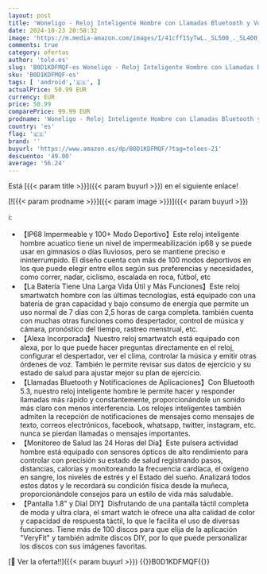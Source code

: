 ```yaml
---
layout: post
title: 'Woneligo - Reloj Inteligente Hombre con Llamadas Bluetooth y Voz de Alexa 1.8" Smartwatch Hombre Mujer con Pulsómetro SpO2 Sueño Modo de Ejercicio 100+  Reloj Deportivo Hombre Impermeable IP68 para Android iOS'
date: 2024-10-23 20:58:32
image: 'https://m.media-amazon.com/images/I/41cff1SyTwL._SL500_._SL400_.jpg'
comments: true
category: ofertas
author: 'tole.es'
slug: 'B0D1KDFMQF-es Woneligo - Reloj Inteligente Hombre con Llamadas Bluetooth...'
sku: 'B0D1KDFMQF-es'
tags: [ 'android','🇪🇸', ]
actualPrice: 50.99 EUR
currency: EUR
price: 50.99
comparePrice: 99.99 EUR
prodname: 'Woneligo - Reloj Inteligente Hombre con Llamadas Bluetooth y Voz de Alexa 1.8" Smartwatch Hombre Mujer con Pulsómetro SpO2 Sueño Modo de Ejercicio 100+  Reloj Deportivo Hombre Impermeable IP68 para Android iOS'
country: 'es'
flag: '🇪🇸'
brand: ''
buyurl: 'https://www.amazon.es/dp/B0D1KDFMQF/?tag=tolees-21'
descuento: '49.00'
average: '56.24'
---
```


Está [{{< param title >}}]({{< param buyurl >}}) en el siguiente enlace!

[![{{< param prodname >}}]({{< param image >}})]({{< param buyurl >}})

ℹ️:

- 【IP68 Impermeable y 100+ Modo Deportivo】Este reloj inteligente hombre acuatico tiene un nivel de impermeabilización ip68 y se puede usar en gimnasios o días lluviosos, pero se mantiene preciso e ininterrumpido. El diseño cuenta con más de 100 modos deportivos en los que puede elegir entre ellos según sus preferencias y necesidades, como correr, nadar, ciclismo, escalada en roca, fútbol, etc
- 【La Batería Tiene Una Larga Vida Útil y Más Funciones】Este reloj smartwatch hombre con las últimas tecnologías, está equipado con una batería de gran capacidad y bajo consumo de energía que permite un uso normal de 7 días con 2,5 horas de carga completa. también cuenta con muchas otras funciones como despertador, control de música y cámara, pronóstico del tiempo, rastreo menstrual, etc.
- 【Alexa Incorporada】Nuestro reloj smartwatch está equipado con alexa, por lo que puede hacer preguntas directamente en el reloj, configurar el despertador, ver el clima, controlar la música y emitir otras órdenes de voz. También le permite revisar sus datos de ejercicio y su estado de salud para ajustar mejor su plan de ejercicio.
- 【Llamadas Bluetooth y Notificaciones de Aplicaciones】Con Bluetooth 5.3, nuestro reloj inteligente hombre le permite hacer y responder llamadas más rápido y constantemente, proporcionándole un sonido más claro con menos interferencia. Los relojes inteligentes también admiten la recepción de notificaciones de mensajes como mensajes de texto, correos electrónicos, facebook, whatsapp, twitter, instagram, etc. nunca se pierdan llamadas o mensajes importantes.
- 【Monitoreo de Salud las 24 Horas del Día】Este pulsera actividad hombre está equipado con sensores ópticos de alto rendimiento para controlar con precisión su estado de salud registrando pasos, distancias, calorías y monitoreando la frecuencia cardíaca, el oxígeno en sangre, los niveles de estrés y el Estado del sueño. Analizará todos estos datos y le recordará su condición física desde la muñeca, proporcionándole consejos para un estilo de vida más saludable.
- 【Pantalla 1.8" y Dial DIY】Disfrutando de una pantalla táctil completa de moda y ultra clara, el smart watch le ofrece una alta calidad de color y capacidad de respuesta táctil, lo que le facilita el uso de diversas funciones. Tiene más de 100 discos para que elija de la aplicación "VeryFit" y también admite discos DIY, por lo que puede personalizar los discos con sus imágenes favoritas.

[🛒 Ver la oferta!!]({{< param buyurl >}})
{{<world>}}B0D1KDFMQF{{</world>}}
